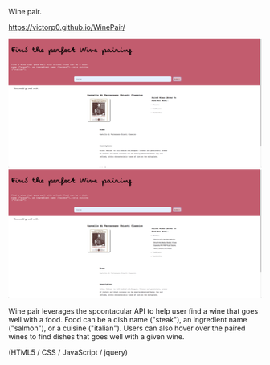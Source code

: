 Wine pair.

https://victorp0.github.io/WinePair/

<img src="screenshot3.png" width = 900>

<img src="screenshot2.png" width = 900>

Wine pair leverages the spoontacular API to help user find a wine that goes well with a food. Food can be a dish name ("steak"), an ingredient name ("salmon"), or a cuisine ("italian"). Users can also hover over the paired wines to find dishes that goes well with a given wine.

(HTML5 / CSS / JavaScript / jquery)


